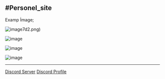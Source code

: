 #Personel_site
----------------------
Examp İmage;

![image](https://user-images.githubusercontent.com/74312970/232260606-97c62205-1175-4363-8702-db67cc7d833d.png)7d2.png)

![image](https://user-images.githubusercontent.com/74312970/232260615-824c0faa-1c11-43e5-a5dd-41ec7cfe8ffe.png)

![image](https://user-images.githubusercontent.com/74312970/232260627-0b084c3e-1a78-4929-9400-08c7181ecfac.png)

![image](https://user-images.githubusercontent.com/74312970/232260642-1a6f6a7d-d7b4-4c42-a0f1-02e0284997f0.png)

-----------------------
[Discord Server](https://discord.gg/GeZTcbWT68)
[Discord Profile](https://discord.com/users/849947229523279882)

